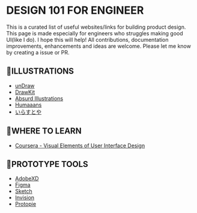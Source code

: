 #  DESIGN 101 FOR ENGINEER 

This is a curated list of useful websites/links for building product design. This page is made especially for engineers who struggles making good UI(like I do). I hope this will help! 
All contributions, documentation improvements, enhancements and ideas are welcome. Please let me know by creating a issue or PR.  

## 🎨ILLUSTRATIONS

- [unDraw](https://undraw.co)
- [DrawKit](https://www.drawkit.io/)
- [Absurd Illustrations](https://absurd.design/)
- [Humaaans](https://www.humaaans.com/)
- [いらすとや](https://www.irasutoya.com/)

## 📝WHERE TO LEARN
- [Coursera - Visual Elements of User Interface Design](https://www.coursera.org/learn/visual-elements-user-interface-design)

## 📱PROTOTYPE TOOLS
- [AdobeXD](https://www.adobe.com/products/xd.html)
- [Figma](https://www.figma.com/)
- [Sketch](https://www.sketch.com/)
- [Invision](https://www.invisionapp.com/)
- [Protopie](https://www.protopie.io/)


